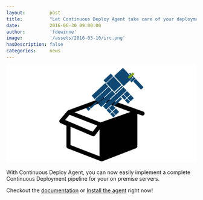 ```yaml
---
layout:         post
title:          "Let Continuous Deploy Agent take care of your deployments"
date:           2016-06-30 09:00:00
author:         'fdewinne'
image:          '/assets/2016-03-10/irc.png'
hasDescription: false
categories:     news
---
```


![Continuous Deploy Agent](/assets/2016-06-30/deploy-agent.png)

<!--more-->

With Continuous Deploy Agent, you can now easily implement a complete Continuous Deployment pipeline for your on premise
servers.

Checkout the [documentation](/documentation/deployment/generic-tarball/) or
[Install the agent](https://github.com/continuousphp/deploy-agent/blob/master/README.md) right now!